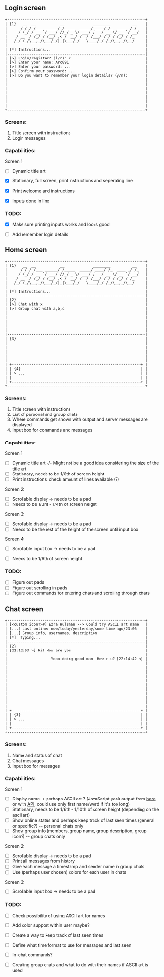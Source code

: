 ## Login screen
```
+---------------------------------------------------------------+
| {1}   __  __           __             ________          __    |
|      / / / /___ ______/ /_____  _____/ ____/ /_  ____ _/ /_   |
|     / /_/ / __ `/ ___/ //_/ _ \/ ___/ /   / __ \/ __ `/ __/   |
|    / __  / /_/ / /__/ ,< /  __/ /  / /___/ / / / /_/ / /_     |
|   /_/ /_/\__,_/\___/_/|_|\___/_/   \____/_/ /_/\__,_/\__/     |
|                                                               |
| [*] Instructions...                                           |
|---------------------------------------------------------------|
| [>] Login/register? (l/r): r                                  |
| [>] Enter your name: Arc891                                   |
| [>] Enter your password: ...                                  |
| [>] Confirm your password: ...                                |
| [>] Do you want to remember your login details? (y/n):        |
|                                                               |
|                                                               |
|                                                               |
|                                                               |
|                                                               |
|                                                               |
|                                                               |
+---------------------------------------------------------------+
```

### Screens:
1. Title screen with instructions
2. Login messages


### Capabilities:
Screen 1:
- [ ]  Dynamic title art
- [x]  Stationary, full screen, print instructions and seperating line
- [x]  Print welcome and instructions
- [x]  Inputs done in line


### TODO:
- [x]  Make sure printing inputs works and looks good
- [ ]  Add remember login details


## Home screen
```
+---------------------------------------------------------------+
| {1}   __  __           __             ________          __    |
|      / / / /___ ______/ /_____  _____/ ____/ /_  ____ _/ /_   |
|     / /_/ / __ `/ ___/ //_/ _ \/ ___/ /   / __ \/ __ `/ __/   |
|    / __  / /_/ / /__/ ,< /  __/ /  / /___/ / / / /_/ / /_     |
|   /_/ /_/\__,_/\___/_/|_|\___/_/   \____/_/ /_/\__,_/\__/     |
|                                                               |
| [*] Instructions...                                           |
|---------------------------------------------------------------|
| {2}                                                           |
| [>] Chat with x                                               |
| [>] Group chat with a,b,c                                     |
|                                                               |
|                                                               |
|                                                               |
|                                                               |
|                                                               |
|---------------------------------------------------------------|
| {3}                                                           |
|                                                               |
|                                                               |
|                                                               |
|                                                               |
|                                                               |
| +-----------------------------------------------------------+ |
| | {4}                                                       | |
| | > ...                                                     | |
| |                                                           | |
| +-----------------------------------------------------------+ |
+---------------------------------------------------------------+
```

### Screens:
1. Title screen with instructions
2. List of personal and group chats
3. Where commands get shown with output and server messages are displayed
4. Input box for commands and messages


### Capabilities:
Screen 1:
- [ ]  Dynamic title art -/- Might not be a good idea considering the size of the title art
- [ ]  Stationary, needs to be 1/6th of screen height
- [ ]  Print instructions, check amount of lines available (?)

Screen 2:
- [ ]  Scrollable display -> needs to be a pad
- [ ]  Needs to be 1/3rd - 1/4th of screen height

Screen 3:
- [ ]   Scrollable display -> needs to be a pad
- [ ]   Needs to be the rest of the height of the screen until input box

Screen 4:
- [ ]  Scrollable input box -> needs to be a pad
- [ ]  Needs to be 1/6th of screen height


### TODO:
- [ ]  Figure out pads
- [ ]  Figure out scrolling in pads
- [ ]  Figure out commands for entering chats and scrolling through chats

## Chat screen
```
+---------------------------------------------------------------+
| [<custom icon?>#] Ezra Hulsman --> Could try ASCII art name   |
| [...] Last online: now/today/yesterday/some time ago/23:06    |
| [...] Group info, usernames, description                      |
| [*]  Typing...                                                |
|---------------------------------------------------------------|
| {2}                                                           |
| [22:12:53 >] Hi! How are you                                  |
|                                                               |
|                    Yooo doing good man! How r u? [22:14:42 <] |
|                                                               |
|                                                               |
|                                                               |
|                                                               |
|                                                               |
|                                                               |
|                                                               |
|                                                               |
|                                                               |
|                                                               |
|                                                               |
| +-----------------------------------------------------------+ |
| | {3}                                                       | |
| | > ...                                                     | |
| |                                                           | |
| +-----------------------------------------------------------+ |
+---------------------------------------------------------------+
```

### Screens:
1. Name and status of chat
2. Chat messages
3. Input box for messages


### Capabilities:
Screen 1:
- [ ]  Display name -> perhaps ASCII art ? (JavaScript yank output from [here](https://patorjk.com/software/taag/#p=display&f=Slant&t=) or with [API](https://textart.io/api/figlet#), could use only first name/word if it's too long)
- [ ]  Stationary, needs to be 1/6th - 1/10th of screen height (depending on the ascii art)
- [ ]  Show online status and perhaps keep track of last seen times (general or specific?) -- personal chats only
- [ ]  Show group info (members, group name, group description, group icon?) -- group chats only

Screen 2:
- [ ]  Scrollable display -> needs to be a pad
- [ ]  Print all messages from history
- [ ]  Give each message a timestamp and sender name in group chats
- [ ]  Use (perhaps user chosen) colors for each user in chats

Screen 3:
- [ ]  Scrollable input box -> needs to be a pad

### TODO:
- [ ]  Check possibility of using ASCII art for names
- [ ]  Add color support within user maybe?
- [ ]  Create a way to keep track of last seen times
- [ ]  Define what time format to use for messages and last seen
- [ ]  In-chat commands? 
- [ ]  Creating group chats and what to do with their names if ASCII art is used


